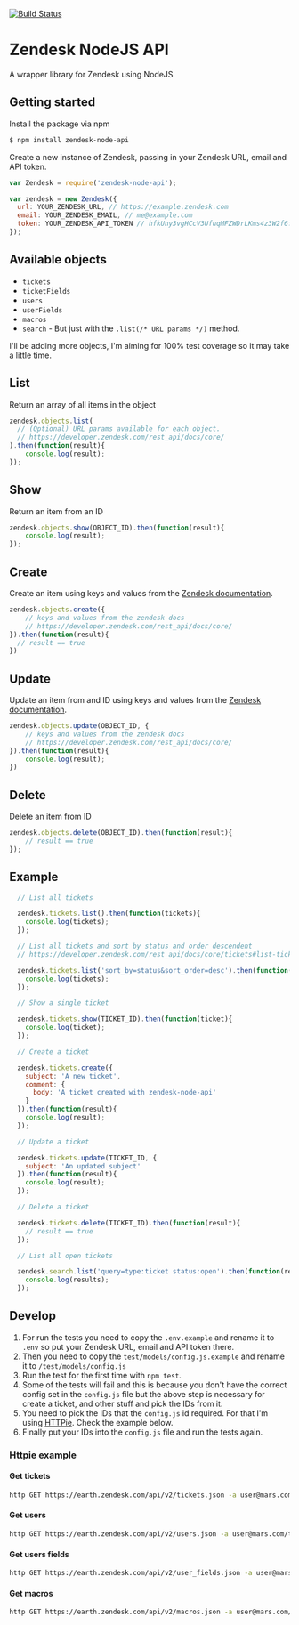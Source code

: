 [![Build Status](https://travis-ci.org/dashedstripes/zendesk-node-api.svg?branch=master)](https://travis-ci.org/dashedstripes/zendesk-node-api)

# Zendesk NodeJS API
A wrapper library for Zendesk using NodeJS

## Getting started
Install the package via npm

```bash
$ npm install zendesk-node-api
```

Create a new instance of Zendesk, passing in your Zendesk URL, email and API token.

```javascript
var Zendesk = require('zendesk-node-api');

var zendesk = new Zendesk({
  url: YOUR_ZENDESK_URL, // https://example.zendesk.com
  email: YOUR_ZENDESK_EMAIL, // me@example.com
  token: YOUR_ZENDESK_API_TOKEN // hfkUny3vgHCcV3UfuqMFZWDrLKms4z3W2f6ftjPT
});
```

## Available objects
- ```tickets```
- ```ticketFields```
- ```users```
- ```userFields```
- ```macros```
- ```search``` - But just with the `.list(/* URL params */)` method.

I'll be adding more objects, I'm aiming for 100% test coverage so it may take a little time.

## List
Return an array of all items in the object

``` javascript
zendesk.objects.list(
  // (Optional) URL params available for each object.
  // https://developer.zendesk.com/rest_api/docs/core/
).then(function(result){
    console.log(result);
});
```

## Show
Return an item from an ID

``` javascript
zendesk.objects.show(OBJECT_ID).then(function(result){
    console.log(result);
});
```

## Create
Create an item using keys and values from the [Zendesk documentation](https://developer.zendesk.com/rest_api/docs/core/).

``` javascript
zendesk.objects.create({
    // keys and values from the zendesk docs
    // https://developer.zendesk.com/rest_api/docs/core/
}).then(function(result){
  // result == true
})
```

## Update
Update an item from and ID using keys and values from the [Zendesk documentation](https://developer.zendesk.com/rest_api/docs/core/).

``` javascript
zendesk.objects.update(OBJECT_ID, {
    // keys and values from the zendesk docs
    // https://developer.zendesk.com/rest_api/docs/core/
}).then(function(result){
    console.log(result);
})
```

## Delete
Delete an item from ID

``` javascript
zendesk.objects.delete(OBJECT_ID).then(function(result){
    // result == true
});
```

## Example

``` javascript
  // List all tickets

  zendesk.tickets.list().then(function(tickets){
    console.log(tickets);
  });

  // List all tickets and sort by status and order descendent
  // https://developer.zendesk.com/rest_api/docs/core/tickets#list-tickets

  zendesk.tickets.list('sort_by=status&sort_order=desc').then(function(tickets){
    console.log(tickets);
  });

  // Show a single ticket

  zendesk.tickets.show(TICKET_ID).then(function(ticket){
    console.log(ticket);
  });

  // Create a ticket

  zendesk.tickets.create({
    subject: 'A new ticket',
    comment: {
      body: 'A ticket created with zendesk-node-api'
    }
  }).then(function(result){
    console.log(result);
  });

  // Update a ticket

  zendesk.tickets.update(TICKET_ID, {
    subject: 'An updated subject'
  }).then(function(result){
    console.log(result);
  });

  // Delete a ticket

  zendesk.tickets.delete(TICKET_ID).then(function(result){
    // result == true
  });

  // List all open tickets

  zendesk.search.list('query=type:ticket status:open').then(function(results){
    console.log(results);
  });

```

## Develop
1. For run the tests you need to copy the `.env.example` and rename it to `.env` so put your Zendesk URL, email and API token there.
2. Then you need to copy the `test/models/config.js.example` and rename it to `/test/models/config.js`
3. Run the test for the first time with `npm test`.
4. Some of the tests will fail and this is because you don't have the correct config set in the `config.js` file but the above step is necessary for create a ticket, and other stuff and pick the IDs from it.
5. You need to pick the IDs that the `config.js` id required. For that I'm using [HTTPie](https://github.com/jkbrzt/httpie). Check the example below.
6. Finally put your IDs into the `config.js` file and run the tests again.

### Httpie example

#### Get tickets
```bash
http GET https://earth.zendesk.com/api/v2/tickets.json -a user@mars.com/token:2f96bd9d07464e6597f886f2ca70d35d
```
#### Get users
```bash
http GET https://earth.zendesk.com/api/v2/users.json -a user@mars.com/token:2f96bd9d07464e6597f886f2ca70d35d
```

#### Get users fields
```bash
http GET https://earth.zendesk.com/api/v2/user_fields.json -a user@mars.com/token:2f96bd9d07464e6597f886f2ca70d35d
```

#### Get macros
```bash
http GET https://earth.zendesk.com/api/v2/macros.json -a user@mars.com/token:2f96bd9d07464e6597f886f2ca70d35d
```
